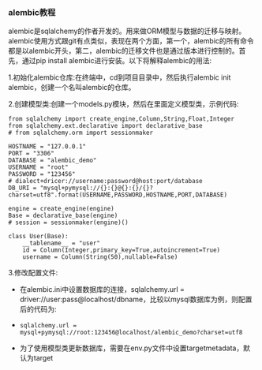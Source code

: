 ### alembic教程

alembic是sqlalchemy的作者开发的。用来做ORM模型与数据的迁移与映射。alembic使用方式跟git有点类似，表现在两个方面，第一个，alembic的所有命令都是以alembic开头，第二，alembic的迁移文件也是通过版本进行控制的。首先，通过pip install alembic进行安装。以下将解释alembic的用法:

1.初始化alembic仓库:在终端中，cd到项目目录中，然后执行alembic init alembic，创建一个名叫alembic的仓库。

2.创建模型类:创建一个models.py模块，然后在里面定义模型类，示例代码:

```
from sqlalchemy import create_engine,Column,String,Float,Integer
from sqlalchemy.ext.declarative import declarative_base
# from sqlalchemy.orm import sessionmaker

HOSTNAME = "127.0.0.1"
PORT = "3306"
DATABASE = "alembic_demo"
USERNAME = "root"
PASSWORD = "123456"
# dialect+dricer://username:password@host:port/database
DB_URI = "mysql+pymysql://{}:{}@{}:{}/{}?charset=utf8".format(USERNAME,PASSWORD,HOSTNAME,PORT,DATABASE)

engine = create_engine(engine)
Base = declarative_base(engine)
# session = sessionmaker(engine)()

class User(Base):
    __tablename__ = "user"
    id = Column(Integer,primary_key=True,autoincrement=True)
    username = Column(String(50),nullable=False)
```

3.修改配置文件:

* 在alembic.ini中设置数据库的连接，sqlalchemy.url = driver://user:pass@localhost/dbname，比较以mysql数据库为例，则配置后的代码为:
* ```
  sqlalchemy.url = mysql+pymysql://root:123456@localhost/alembic_demo?charset=utf8
  ```
* 为了使用模型类更新数据库，需要在env.py文件中设置targetmetadata，默认为target



